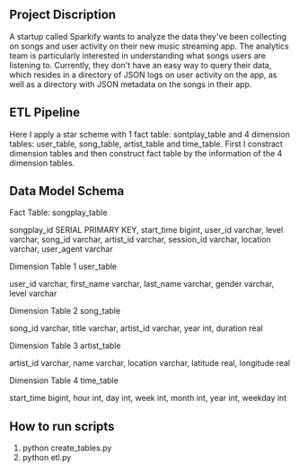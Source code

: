 ## Project Discription
 A startup called Sparkify wants to analyze the data they've been collecting on songs and user activity on their new music streaming app. The analytics team is particularly interested in understanding what songs users are listening to. Currently, they don't have an easy way to query their data, which resides in a directory of JSON logs on user activity on the app, as well as a directory with JSON metadata on the songs in their app.

## ETL Pipeline
Here I apply a star scheme with 1 fact table: sontplay_table and 4 dimension tables: user_table, song_table, artist_table and time_table. First I constract dimension tables and then construct fact table by the information of the 4 dimension tables.

## Data Model Schema
Fact Table:
songplay_table

songplay_id SERIAL PRIMARY KEY,
start_time bigint, 
user_id varchar, 
level varchar, 
song_id varchar,
artist_id varchar,
session_id varchar,
location varchar, 
user_agent varchar 

Dimension Table 1
user_table

user_id varchar,
first_name varchar,
last_name varchar,
gender varchar,
level varchar

Dimension Table 2
song_table

song_id varchar,
title varchar,
artist_id varchar,
year int,
duration real

Dimension Table 3
artist_table

artist_id varchar,
name varchar,
location varchar,
latitude real,
longitude real

Dimension Table 4
time_table

start_time bigint,
hour int,
day int,
week int,
month int,
year int, 
weekday int

## How to run scripts
1. python create_tables.py
2. python etl.py
